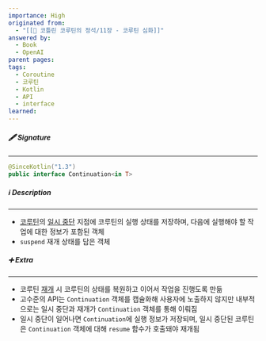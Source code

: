 ```yaml
---
importance: High
originated from:
  - "[[📘 코틀린 코루틴의 정석/11장 - 코루틴 심화]]"
answered by:
  - Book
  - OpenAI
parent pages: 
tags:
  - Coroutine
  - 코루틴
  - Kotlin
  - API
  - interface
learned:
---
```

##### 🖋️ Signature
---
```Kotlin
@SinceKotlin("1.3")  
public interface Continuation<in T>
```

##### ℹ️ Description
---
- [코루틴](코루틴.md)의 [일시 중단](일시%20중단.md) 지점에 코루틴의 실행 상태를 저장하며, 다음에 실행해야 할 작업에 대한 정보가 포함된 객체
- `suspend` 재개 상태를 담은 객체

##### ➕ Extra
---
- 코루틴 [재개](재개.md) 시 코루틴의 상태를 복원하고 이어서 작업을 진행도록 만듦
- 고수준의 API는 `Continuation` 객체를 캡슐화해 사용자에 노출하지 않지만 내부적으로는 일시 중단과 재개가 `Continuation` 객체를 통해 이뤄짐
- 일시 중단이 일어나면 `Continuation`에 실행 정보가 저장되며, 일시 중단된 코루틴은 `Continuation` 객체에 대해 `resume` 함수가 호출돼야 재개됨

